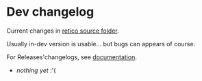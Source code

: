 # Dev changelog

Current changes in [retico source folder](https://github.com/Vinc3r/ReTiCo/tree/master/retico).

Usually in-dev version is usable... but bugs can appears of course.

For Releases'changelogs, see [documentation](https://github.com/Vinc3r/ReTiCo/wiki/Changelog).


- *nothing yet* :'(
